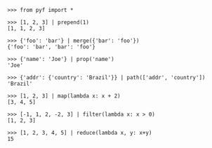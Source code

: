 
    >>> from pyf import *

    >>> [1, 2, 3] | prepend(1)
    [1, 1, 2, 3]

    >>> {'foo': 'bar'} | merge({'bar': 'foo'})
    {'foo': 'bar', 'bar': 'foo'}

    >>> {'name': 'Joe'} | prop('name')
    'Joe'

    >>> {'addr': {'country': 'Brazil'}} | path(['addr', 'country'])
    'Brazil'

    >>> [1, 2, 3] | map(lambda x: x + 2)
    [3, 4, 5]

    >>> [-1, 1, 2, -2, 3] | filter(lambda x: x > 0)
    [1, 2, 3]

    >>> [1, 2, 3, 4, 5] | reduce(lambda x, y: x+y)
    15